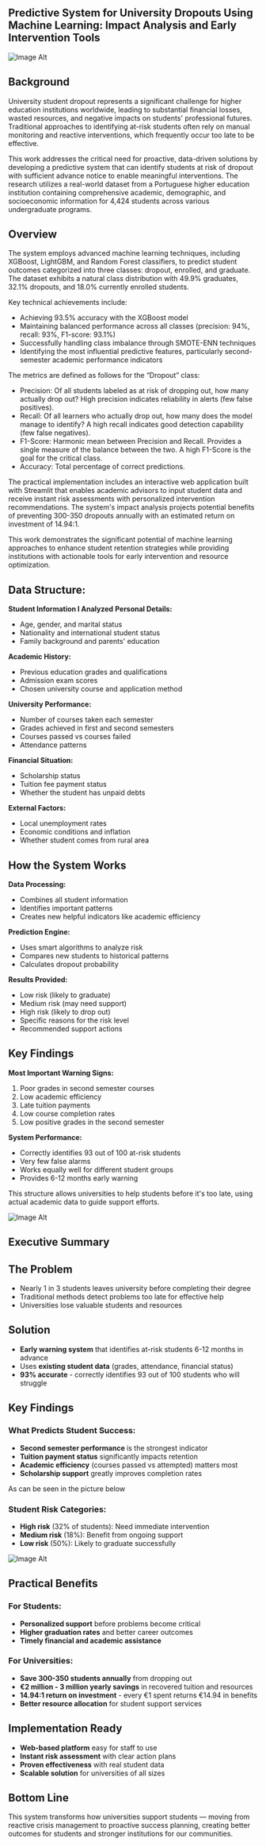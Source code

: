 ## Predictive System for University Dropouts Using Machine Learning: Impact Analysis and Early Intervention Tools

![Image Alt](https://github.com/larissa-cb/MLPredUni/blob/main/Banner%20(1).png?raw=true)

## Background

University student dropout represents a significant challenge for higher education institutions worldwide, leading to substantial financial losses, wasted resources, and negative impacts on students' professional futures. Traditional approaches to identifying at-risk students often rely on manual monitoring and reactive interventions, which frequently occur too late to be effective.

This work addresses the critical need for proactive, data-driven solutions by developing a predictive system that can identify students at risk of dropout with sufficient advance notice to enable meaningful interventions. The research utilizes a real-world dataset from a Portuguese higher education institution containing comprehensive academic, demographic, and socioeconomic information for 4,424 students across various undergraduate programs.

## Overview

The system employs advanced machine learning techniques, including XGBoost, LightGBM, and Random Forest classifiers, to predict student outcomes categorized into three classes: dropout, enrolled, and graduate. The dataset exhibits a natural class distribution with 49.9% graduates, 32.1% dropouts, and 18.0% currently enrolled students.

Key technical achievements include:
- Achieving 93.5% accuracy with the XGBoost model
- Maintaining balanced performance across all classes (precision: 94%, recall: 93%, F1-score: 93.1%)
- Successfully handling class imbalance through SMOTE-ENN techniques
- Identifying the most influential predictive features, particularly second-semester academic performance indicators

The metrics are defined as follows for the “Dropout” class: 
- Precision: Of all students labeled as at risk of dropping out, how many actually drop out? High precision indicates reliability in alerts (few false positives). 
- Recall: Of all learners who actually drop out, how many does the model manage to identify? A high recall indicates good detection capability (few false negatives). 
- F1-Score: Harmonic mean between Precision and Recall. Provides a single measure of the balance between the two. A high F1-Score is the goal for the critical class. 
- Accuracy: Total percentage of correct predictions.

The practical implementation includes an interactive web application built with Streamlit that enables academic advisors to input student data and receive instant risk assessments with personalized intervention recommendations. The system's impact analysis projects potential benefits of preventing 300-350 dropouts annually with an estimated return on investment of 14.94:1.

This work demonstrates the significant potential of machine learning approaches to enhance student retention strategies while providing institutions with actionable tools for early intervention and resource optimization.

## Data Structure: 

**Student Information I Analyzed**
**Personal Details:**
- Age, gender, and marital status
- Nationality and international student status
- Family background and parents' education

**Academic History:**
- Previous education grades and qualifications
- Admission exam scores
- Chosen university course and application method

**University Performance:**
- Number of courses taken each semester
- Grades achieved in first and second semesters
- Courses passed vs courses failed
- Attendance patterns

**Financial Situation:**
- Scholarship status
- Tuition fee payment status
- Whether the student has unpaid debts

**External Factors:**
- Local unemployment rates
- Economic conditions and inflation
- Whether student comes from rural area

## How the System Works

**Data Processing:**
- Combines all student information
- Identifies important patterns
- Creates new helpful indicators like academic efficiency

**Prediction Engine:**
- Uses smart algorithms to analyze risk
- Compares new students to historical patterns
- Calculates dropout probability

**Results Provided:**
- Low risk (likely to graduate)
- Medium risk (may need support) 
- High risk (likely to drop out)
- Specific reasons for the risk level
- Recommended support actions

## Key Findings

**Most Important Warning Signs:**
1. Poor grades in second semester courses
2. Low academic efficiency
3. Late tuition payments
4. Low course completion rates
5. Low positive grades in the second semester

**System Performance:**
- Correctly identifies 93 out of 100 at-risk students
- Very few false alarms
- Works equally well for different student groups
- Provides 6-12 months early warning

This structure allows universities to help students before it's too late, using actual academic data to guide support efforts.

![Image Alt](https://github.com/larissa-cb/MLPredUni/blob/main/pred-de-uni.streamlit.app.jpeg)

## Executive Summary

## **The Problem**
- Nearly 1 in 3 students leaves university before completing their degree
- Traditional methods detect problems too late for effective help
- Universities lose valuable students and resources

## **Solution**
- **Early warning system** that identifies at-risk students 6-12 months in advance
- Uses **existing student data** (grades, attendance, financial status)
- **93% accurate** - correctly identifies 93 out of 100 students who will struggle

## **Key Findings**

### **What Predicts Student Success:**
- **Second semester performance** is the strongest indicator
- **Tuition payment status** significantly impacts retention  
- **Academic efficiency** (courses passed vs attempted) matters most
- **Scholarship support** greatly improves completion rates
  
As can be seen in the picture below

### **Student Risk Categories:**
- **High risk** (32% of students): Need immediate intervention
- **Medium risk** (18%): Benefit from ongoing support
- **Low risk** (50%): Likely to graduate successfully

![Image Alt](https://github.com/larissa-cb/MLPredUni/blob/main/feature_importance.png)

## **Practical Benefits**

### **For Students:**
- **Personalized support** before problems become critical
- **Higher graduation rates** and better career outcomes
- **Timely financial and academic assistance**

### **For Universities:**
- **Save 300-350 students annually** from dropping out
- **€2 million - 3 million yearly savings** in recovered tuition and resources
- **14.94:1 return on investment** - every €1 spent returns €14.94 in benefits
- **Better resource allocation** for student support services

## **Implementation Ready**
- **Web-based platform** easy for staff to use
- **Instant risk assessment** with clear action plans
- **Proven effectiveness** with real student data
- **Scalable solution** for universities of all sizes

## **Bottom Line**
This system transforms how universities support students — moving from reactive crisis management to proactive success planning, creating better outcomes for students and stronger institutions for our communities.
